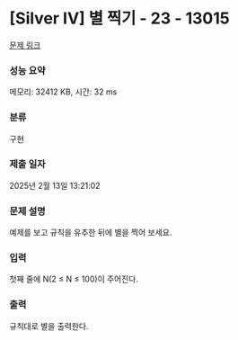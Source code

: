 # [Silver IV] 별 찍기 - 23 - 13015 

[문제 링크](https://www.acmicpc.net/problem/13015) 

### 성능 요약

메모리: 32412 KB, 시간: 32 ms

### 분류

구현

### 제출 일자

2025년 2월 13일 13:21:02

### 문제 설명

<p>예제를 보고 규칙을 유추한 뒤에 별을 찍어 보세요.</p>

### 입력 

 <p>첫째 줄에 N(2 ≤ N ≤ 100)이 주어진다.</p>

### 출력 

 <p>규칙대로 별을 출력한다.</p>

